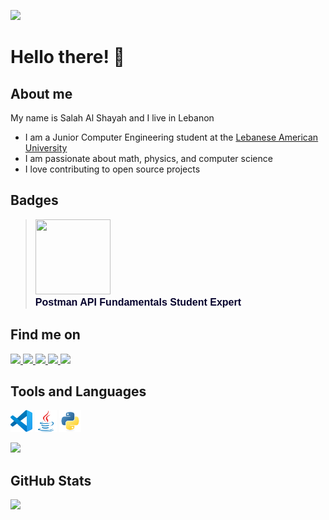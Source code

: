 ![](https://komarev.com/ghpvc/?username=salahalshayah&style=for-the-badge-square) [](https://github.com/salahalshayah)

# Hello there! 👋

## About  me
My name is Salah Al Shayah and I live in Lebanon
- I am a Junior Computer Engineering student at the [Lebanese American University](https://www.lau.edu.lb/)
- I am passionate about math, physics, and computer science
- I love contributing to open source projects

## Badges
<blockquote class="badgr-badge" style="font-family: Helvetica, Roboto, &quot;Segoe UI&quot;, Calibri, sans-serif;"><a href="https://api.badgr.io/public/assertions/7OVuYnL4SlyPEY8-jQIDWg?identity__email=salah.alshayah%40lau.edu"><img width="120px" height="120px" src="https://api.badgr.io/public/assertions/7OVuYnL4SlyPEY8-jQIDWg/image"></a><p class="badgr-badge-name" style="hyphens: auto; overflow-wrap: break-word; word-wrap: break-word; margin: 0; font-size: 16px; font-weight: 600; font-style: normal; font-stretch: normal; line-height: 1.25; letter-spacing: normal; text-align: left; color: #05012c;">Postman API Fundamentals Student Expert</p><script async="async" src="https://badgr.com/assets/widgets.bundle.js"></script></blockquote>

## Find me on
<a href="https://www.linkedin.com/in/salahalshayah">
    <img src="https://img.shields.io/badge/linkedin-%230077B5?style=for-the-badge&logo=linkedin&logoColor=white&color=0072b1" />
</a>
<a href="https://twitter.com/salahalshayah">
    <img src="https://img.shields.io/badge/twitter-%230077B5?style=for-the-badge&logo=twitter&logoColor=white&color=00acee" />
</a>
<a href="https://leetcode.com/Salah_Al_Shayah/">
    <img src="https://img.shields.io/badge/leetcode-%230077B5?style=for-the-badge&logo=leetcode&logoColor=black&color=ffa116" />
</a>
<a href="mailto:salah.alshayah@lau.edu">
    <img src="https://img.shields.io/badge/email-%230077B5?style=for-the-badge&logo=gmail&logoColor=white&color=D0D6A0" />
</a>
<a href="mailto:contact@salahalshayah.me">
    <img src="https://img.shields.io/badge/email-%230077B5?style=for-the-badge&logo=gmail&logoColor=white&color=0072C6" />
</a>

## Tools and Languages

<a href="https://code.visualstudio.com/"><img height="35" src="https://github.com/devicons/devicon/blob/master/icons/vscode/vscode-original.svg" /></a>
<a href="https://www.java.com/"><img height="35" src="https://github.com/devicons/devicon/blob/master/icons/java/java-original.svg" /></a>
<a href="https://www.python.org/"><img height="35" src="https://github.com/devicons/devicon/blob/master/icons/python/python-original.svg" /></a>

<img width="40%" src="https://github-readme-stats-eight-theta.vercel.app/api/top-langs/?username=salahalshayah&layout=compact&langs_count=8&theme=dark&hide=css,scss"/>

## GitHub Stats

<a href="https://github.com/salahalshayah/salahalshayah">
  <img width="50%" src="https://github-readme-stats.vercel.app/api?username=salahalshayah&show_icons=true&theme=dark&include_all_commits=true&count_private=true&number_format=long"/>
  
</a>
